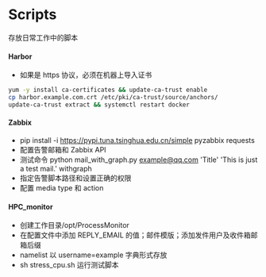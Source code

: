 # Scripts
存放日常工作中的脚本

#### Harbor
- 如果是 https 协议，必须在机器上导入证书
``` bash
yum -y install ca-certificates && update-ca-trust enable
cp harbor.example.com.crt /etc/pki/ca-trust/source/anchors/
update-ca-trust extract && systemctl restart docker
```
#### Zabbix
- pip install -i https://pypi.tuna.tsinghua.edu.cn/simple pyzabbix requests
- 配置告警邮箱和 Zabbix API
- 测试命令 python mail_with_graph.py example@qq.com 'Title' 'This is just a test mail.' withgraph
- 指定告警脚本路径和设置正确的权限
- 配置 media type 和 action

#### HPC_monitor
- 创建工作目录/opt/ProcessMonitor
- 在配置文件中添加 REPLY_EMAIL 的值；邮件模版；添加发件用户及收件箱邮箱后缀
- namelist 以 username=example 字典形式存放
- sh stress_cpu.sh 运行测试脚本
